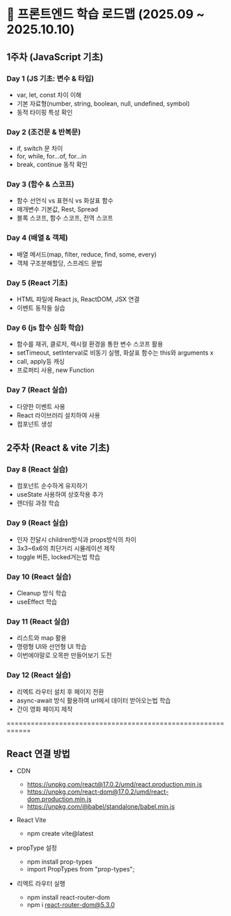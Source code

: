 # 📅 프론트엔드 학습 로드맵 (2025.09 ~ 2025.10.10)

## 1주차 (JavaScript 기초)

### Day 1 (JS 기초: 변수 & 타입)

  - var, let, const 차이 이해  
  - 기본 자료형(number, string, boolean, null, undefined, symbol)  
  - 동적 타이핑 특성 확인  

### Day 2 (조건문 & 반복문)
  - if, switch 문 차이  
  - for, while, for...of, for...in  
  - break, continue 동작 확인  

### Day 3 (함수 & 스코프)

  - 함수 선언식 vs 표현식 vs 화살표 함수  
  - 매개변수 기본값, Rest, Spread  
  - 블록 스코프, 함수 스코프, 전역 스코프  

### Day 4 (배열 & 객체)

  - 배열 메서드(map, filter, reduce, find, some, every)  
  - 객체 구조분해할당, 스프레드 문법  

### Day 5 (React 기초)

  - HTML 파일에 React js, ReactDOM, JSX 연결
  - 이벤트 동작들 실습

### Day 6 (js 함수 심화 학습)

  - 함수를 재귀, 클로저, 렉시컬 환경을 통한 변수 스코프 활용
  - setTimeout, setInterval로 비동기 실행, 화살표 함수는 this와 arguments x
  - call, apply등 캐싱
  - 프로퍼티 사용, new Function
  
### Day 7 (React 실습)

  - 다양한 이벤트 사용
  - React 라이브러리 설치하여 사용
  - 컴포넌트 생성

## 2주차 (React & vite 기초)

### Day 8 (React 실습)

  - 컴포넌트 순수하게 유지하기
  - useState 사용하여 상호작용 추가
  - 렌더링 과정 학습


### Day 9 (React 실습)

  - 인자 전달시 children방식과 props방식의 차이
  - 3x3~6x6의 최단거리 시뮬레이션 제작
  - toggle 버튼, locked거는법 학습

### Day 10 (React 실습)

  - Cleanup 방식 학습
  - useEffect 학습

### Day 11 (React 실습)

  - 리스트와 map 활용
  - 명령형 UI와 선언형 UI 학습
  - 이번에야말로 오목판 만들어보기 도전

### Day 12 (React 실습)

  - 리엑트 라우터 설치 후 페이지 전환
  - async-await 방식 활용하여 url에서 데이터 받아오는법 학습
  - 간이 영화 페이지 제작


============================================================

## React 연결 방법

- CDN
  - https://unpkg.com/react@17.0.2/umd/react.production.min.js
  - https://unpkg.com/react-dom@17.0.2/umd/react-dom.production.min.js
  - https://unpkg.com/@babel/standalone/babel.min.js

- React Vite
  - npm create vite@latest

- propType 설정

  - npm install prop-types
  - import PropTypes from "prop-types";

- 리엑트 라우터 실행

  - npm install react-router-dom
  - npm i react-router-dom@5.3.0